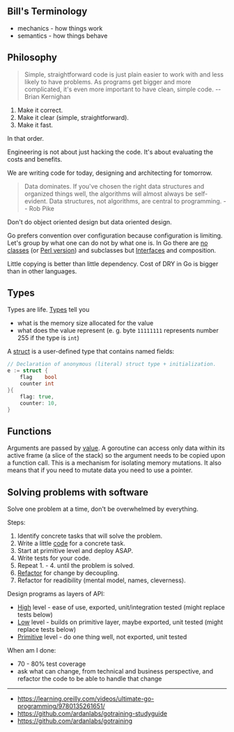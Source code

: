 ## Bill's Terminology

* mechanics - how things work
* semantics - how things behave

## Philosophy

> Simple, straightforward code is just plain easier to work with and less likely to have problems. As programs get bigger and more complicated, it's even more important to have clean, simple code. -- Brian Kernighan

1. Make it correct.
2. Make it clear (simple, straightforward).
3. Make it fast.

In that order.

Engineering is not about just hacking the code. It's about evaluating the costs and benefits.

We are writing code for today, designing and architecting for tomorrow.

> Data dominates. If you've chosen the right data structures and organized things well, the algorithms will almost always be self-evident. Data structures, not algorithms, are central to programming. -- Rob Pike

Don't do object oriented design but data oriented design.

Go prefers convention over configuration because configuration is limiting. Let's group by what one can do not by what one is. In Go there are [no classes](https://github.com/ardanlabs/gotraining-studyguide/blob/master/go/design/grouping_types_1.go) (or [Perl version](https://github.com/jreisinger?tab=repositories&q=animal)) and subclasses but [Interfaces](https://github.com/ardanlabs/gotraining-studyguide/blob/master/go/design/grouping_types_2.go) and composition.

Little copying is better than little dependency. Cost of DRY in Go is bigger than in other languages.

## Types

Types are life. [Types](https://play.golang.org/p/24H4L7Gofrz) tell you

* what is the memory size allocated for the value
* what does the value represent (e. g. byte `11111111` represents number 255 if the type is `int`)

A [struct](https://play.golang.org/p/Av0NOh_cu_K) is a user-defined type that contains named fields:

```go
// Declaration of anonymous (literal) struct type + initialization.
e := struct {
	flag    bool
	counter int
}{
	flag: true,
	counter: 10,
}
```

## Functions

Arguments are passed by [value](https://play.golang.org/p/LoFTsgS3BUQ). A goroutine can access only data within its active frame (a slice of the stack) so the argument needs to be copied upon a function call. This is a mechanism for isolating memory mutations. It also means that if you need to mutate data you need to use a pointer.

## Solving problems with software

Solve one problem at a time, don't be overwhelmed by everything.

Steps:

1. Identify concrete tasks that will solve the problem.
2. Write a little [code](https://github.com/ardanlabs/gotraining/blob/master/topics/go/design/composition/decoupling/example1/example1.go) for a concrete task.
3. Start at primitive level and deploy ASAP.
4. Write tests for your code.
5. Repeat 1. - 4. until the problem is solved.
6. [Refactor](https://github.com/ardanlabs/gotraining/tree/master/topics/go/design/composition/decoupling) for change by decoupling.
7. Refactor for readibility (mental model, names, cleverness).

Design programs as layers of API:

* [High](https://github.com/ardanlabs/gotraining-studyguide/blob/master/go/design/decoupling_1.go#L149-#L166) level - ease of use, exported, unit/integration tested (might replace tests below)
* [Low](https://github.com/ardanlabs/gotraining-studyguide/blob/master/go/design/decoupling_1.go#L104-#L147) level - builds on primitive layer, maybe exported, unit tested (might replace tests below)
* [Primitive](https://github.com/ardanlabs/gotraining-studyguide/blob/master/go/design/decoupling_1.go#L66-#L102) level - do one thing well, not exported, unit tested

When am I done:

* 70 - 80% test coverage
* ask what can change, from technical and business perspective, and refactor the code to be able to handle that change

---

* https://learning.oreilly.com/videos/ultimate-go-programming/9780135261651/
* https://github.com/ardanlabs/gotraining-studyguide
* https://github.com/ardanlabs/gotraining
